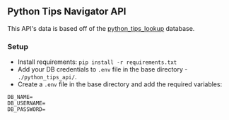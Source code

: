 ## Python Tips Navigator API

This API's data is based off of the [python_tips_lookup](https://github.com/DeeStarks/python_tips_lookup) database.

### Setup

- Install requirements: `pip install -r requirements.txt`
- Add your DB credentials to `.env` file in the base directory - `./python_tips_api/`.
- Create a `.env` file in the base directory and add the required variables:
```
DB_NAME=
DB_USERNAME=
DB_PASSWORD=
```